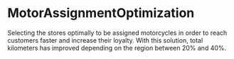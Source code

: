 # MotorAssignmentOptimization

Selecting the stores optimally to be assigned motorcycles in order to reach customers faster and increase their loyalty. With this solution, total kilometers has improved depending on the region between 20% and 40%.
